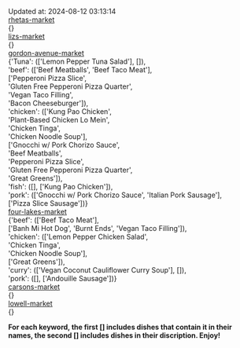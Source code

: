 Updated at: 2024-08-12 03:13:14  
[rhetas-market](https://wisc-housingdining.nutrislice.com/menu/rhetas-market/dinner/2024-08-12)  
{}  
[lizs-market](https://wisc-housingdining.nutrislice.com/menu/lizs-market/dinner/2024-08-12)  
{}  
[gordon-avenue-market](https://wisc-housingdining.nutrislice.com/menu/gordon-avenue-market/dinner/2024-08-12)  
{'Tuna': (['Lemon Pepper Tuna Salad'], []),  
 'beef': (['Beef Meatballs', 'Beef Taco Meat'],  
          ['Pepperoni Pizza Slice',  
           'Gluten Free Pepperoni Pizza Quarter',  
           'Vegan Taco Filling',  
           'Bacon Cheeseburger']),  
 'chicken': (['Kung Pao Chicken',  
              'Plant-Based Chicken Lo Mein',  
              'Chicken Tinga',  
              'Chicken Noodle Soup'],  
             ['Gnocchi w/ Pork Chorizo Sauce',  
              'Beef Meatballs',  
              'Pepperoni Pizza Slice',  
              'Gluten Free Pepperoni Pizza Quarter',  
              'Great Greens']),  
 'fish': ([], ['Kung Pao Chicken']),  
 'pork': (['Gnocchi w/ Pork Chorizo Sauce', 'Italian Pork Sausage'],  
          ['Pizza Slice Sausage'])}  
[four-lakes-market](https://wisc-housingdining.nutrislice.com/menu/four-lakes-market/dinner/2024-08-12)  
{'beef': (['Beef Taco Meat'],  
          ['Banh Mi Hot Dog', 'Burnt Ends', 'Vegan Taco Filling']),  
 'chicken': (['Lemon Pepper Chicken Salad',  
              'Chicken Tinga',  
              'Chicken Noodle Soup'],  
             ['Great Greens']),  
 'curry': (['Vegan Coconut Cauliflower Curry Soup'], []),  
 'pork': ([], ['Andouille Sausage'])}  
[carsons-market](https://wisc-housingdining.nutrislice.com/menu/carsons-market/dinner/2024-08-12)  
{}  
[lowell-market](https://wisc-housingdining.nutrislice.com/menu/lowell-market/dinner/2024-08-12)  
{}  
  
**For each keyword, the first [] includes dishes that contain it in their names, the second [] includes dishes in their discription. Enjoy!**  

